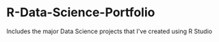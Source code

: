 # R-Data-Science-Portfolio
Includes the major Data Science projects that I've created using R Studio 
